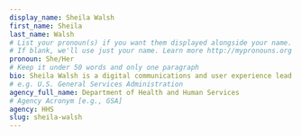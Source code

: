 ```yaml
---
display_name: Sheila Walsh
first_name: Sheila
last_name: Walsh
# List your pronoun(s) if you want them displayed alongside your name.
# If blank, we'll use just your name. Learn more http://mypronouns.org
pronoun: She/Her
# Keep it under 50 words and only one paragraph
bio: Sheila Walsh is a digital communications and user experience lead specializing in public health. She combines best practices in plain language, user experience, and accessibility to design digital content that is easy to read, find, and use.
# e.g. U.S. General Services Administration
agency_full_name: Department of Health and Human Services
# Agency Acronym [e.g., GSA]
agency: HHS
slug: sheila-walsh
---
```

